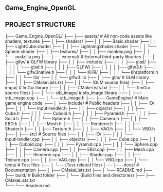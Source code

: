 ## Game_Engine_OpenGL

## PROJECT STRUCTURE

├── Game_Engine_OpenGL/
├── ├── assets/                      # All non-code assets like shaders, textures
├── │   ├── shaders/
├── │   │   ├── Basic.shader
├── │   │   ├── LightCube.shader
├── │   │   ├── LightningShader.shader
├── │   │   └── Sphere.shader
├── │   ├── textures/
├── │   │   ├── monkey.png
├── │   │   └── pudzilla.png
├── ├── external/                    # External third-party libraries
├── │   ├── glfw/                    # GLFW library
├── │   │   ├── include/
├── │   │   │   ├── glad/
├── │   │   │   │   └── glad.h
├── │   │   │   ├── GLFW/
├── │   │   │   │   ├── glfw3.h
├── │   │   │   │   └── glfw3native.h
├── │   │   │   └── KHR/
├── │   │   │       └── khrplatform.h
├── │   │   └── lib/
├── │   │       └── glfw3.lib
├── │   ├── glm/                     # GLM library 
├── │   │   ├── CMakeLists.txt
├── │   │   └── (GLM source files)
├── │   ├── imgui/                   # ImGui library 
├── │   │   ├── CMakeLists.txt
├── │   │   └── (ImGui source files)
├── │   └── stb_image/               # stb_image library
├── │       ├── stb_image.cpp
├── │       └── stb_image.h
├── ├── GameEngine/                  # Main game engine code
├── │   ├── include/                 # Public headers
├── │   │   ├── IO/
├── │   │   │   └── InputHandler.h
├── │   │   ├── objects/
├── │   │   │   ├── Cube.h
├── │   │   │   ├── Cuboid.h
├── │   │   │   ├── Pyramid.h
├── │   │   │   ├── Solid.h
├── │   │   │   └── Sphere.h
├── │   │   ├── Camera.h
├── │   │   ├── EBO.h
├── │   │   ├── Mesh.h
├── │   │   ├── Renderer.h
├── │   │   ├── Shader.h
├── │   │   ├── Texture.h
├── │   │   ├── VAO.h
├── │   │   └── VBO.h
├── │   ├── src/                     # Source files
├── │   │   ├── IO/
├── │   │   │   └── InputHandler.cpp
├── │   │   ├── objects/
├── │   │   │   ├── Cube.cpp
├── │   │   │   ├── Cuboid.cpp
├── │   │   │   ├── Pyramid.cpp
├── │   │   │   └── Sphere.cpp
├── │   │   ├── Camera.cpp
├── │   │   ├── EBO.cpp
├── │   │   ├── Mesh.cpp
├── │   │   ├── Renderer.cpp
├── │   │   ├── Shader.cpp
├── │   │   ├── Texture.cpp
├── │   │   ├── VAO.cpp
├── │   │   └── VBO.cpp
├── │   └── tests/                   # Test files
├── │       └── (Test-related files)
├── ├── docs/                        # Documentation
├── │   ├── CMakeLists.txt
├── │   └── README.md
├── ├── build/                       # Build folder
├── │   └── (Build files and directories)
├── ├── CMakeLists.txt              
└── └── Readme.md   

